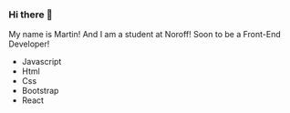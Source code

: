 ### Hi there 👋

My name is Martin! And I am a student at Noroff! Soon to be a Front-End Developer!

- Javascript
- Html
- Css
- Bootstrap
- React

